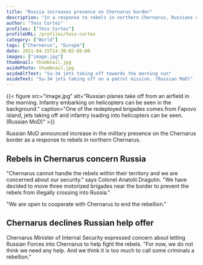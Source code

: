 ```yaml
---
title: "Russia increases presence on Chernarus border"
description: "In a response to rebels in northern Chernarus, Russians deploy 3 motorized brigades."
author: "Tess Cortez"
profiles: ["Tess Cortez"]
profileURL: /profiles/tess-cortez
category: ["World"]
tags: ["Chernarus", "Europe"]
date: 2021-04-15T14:30:02-05:00
images: ["image.jpg"]
thumbnail: thumbnail.jpg
asidePhoto: thumbnail.jpg
asideAltText: "Su-34 jets taking off towards the morning sun"
asideText: "Su-34 jets taking off on a patrol mission. (Russian MoD)"
---
```


{{< figure src="image.jpg" alt="Russian planes take off from an airfield in the morning. Infantry embarking on helicopters can be seen in the background." caption="One of the redeployed brigades comes from Fapovo island, jets taking off and infantry loading into helicopters can be seen. (Russian MoD)" >}}

Russian MoD announced increase in the military presence on the Chernarus border as a response to rebels in northern Chernarus.

## Rebels in Chernarus concern Russia

"Chernarus cannot handle the rebels within their territory and we are concerned about our security." says Colonel Anatolii Dragutin. "We have decided to move three motorized brigades near the border to prevent the rebels from illegally crossing into Russia."

"We are open to cooperate with Chernarus to end the rebellion."

## Chernarus declines Russian help offer

Chernarus Minister of Internal Security expressed concern about letting Russian Forces into Chernarus to help fight the rebels. "For now, we do not think we need any help. And we think it is too much to call some criminals a rebellion."
